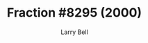 ---
title: "Fraction #8295 (2000)"
subtitle: "Larry Bell"
displayImg: "img/covers/Fraction _hash8295, 2000, Larry Bell.jpg"
noURL: true
---
